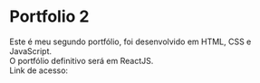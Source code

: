 # Portfolio 2
Este é meu segundo portfólio, foi desenvolvido em HTML, CSS e JavaScript.<br>
O portfólio definitivo será em ReactJS.<br>
Link de acesso: 

